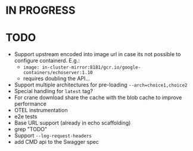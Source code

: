 # IN PROGRESS

# TODO

- Support upstream encoded into image url in case its not possible to configure containerd. E.g.:
  - `image: in-cluster-mirror:8181/gcr.io/google-containers/echoserver:1.10`
  - requires doubling the API...
- Support multiple architectures for pre-loading `--arch=choice1,choice2`
- Special handling for `latest` tag?
- For crane download share the cache with the blob cache to improve performance
- OTEL instrumentation
- e2e tests
- Base URL support (already in echo scaffolding)
- grep "TODO"
- Support `--log-request-headers`
- add CMD api to the Swagger spec
